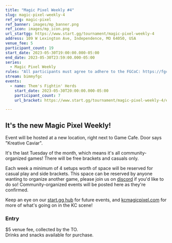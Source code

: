 ```yaml
---
title: "Magic Pixel Weekly #4"
slug: magic-pixel-weekly-4
ref_org: magic-pixel
ref_banner: images/mp_banner.png
ref_icon: images/mp_icon.png
url_startgg: https://www.start.gg/tournament/magic-pixel-weekly-4
address: 109 W Lexington Ave, Independence, MO 64050, USA
venue_fee: 5
participant_count: 19
start_date: 2023-05-30T19:00:00.000-05:00
end_date: 2023-05-30T23:59:00.000-05:00
series:
  - Magic Pixel Weekly
rules: "All participants must agree to adhere to the FGCoC: https://fgcoc.com/"
stream: bimmyfgc
events:
  - name: Them's Fightin' Herds
    start_date: 2023-05-30T20:00:00.000-05:00
    participant_count: 7
    url_bracket: https://www.start.gg/tournament/magic-pixel-weekly-4/events/them-s-fightin-herds/brackets/1380246/2097651

---
```


## It's the new Magic Pixel Weekly! 

Event will be hosted at a new location, right next to Game Cafe. Door says "Kreative Caviar".   

It's the last Tuesday of the month, which means it's all community-organized games! There will be free brackets and casuals only.

Each week a minimum of 4 setups worth of space will be reserved for casual play and side brackets. This space can be reserved by anyone wanting to organize another game, please join us on  [discord](https://discord.gg/jkmn6CVrrQ) if you'd like to do so! Community-organized events will be posted here as they're confirmed.

Keep an eye on our [start.gg hub](https://www.start.gg/hub/magic-pixel) for future events, and [kcmagicpixel.com](https://kcmagicpixel.com) for more of what's going on in the KC scene!

### Entry

$5 venue fee, collected by the TO.  
Drinks and snacks available for purchase.
  